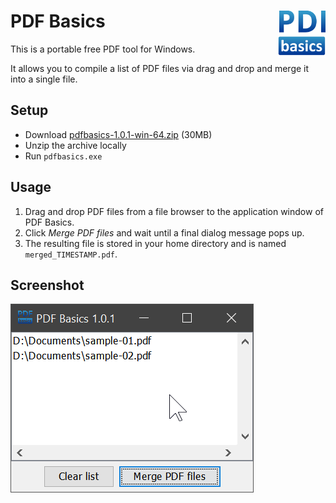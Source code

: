 # PDF Basics <img src="assets/pdfbasics.svg" width="15%" align="right" />

This is a portable free PDF tool for Windows.

It allows you to compile a list of PDF files via drag and drop and merge it into a single file.

## Setup ##

* Download [pdfbasics-1.0.1-win-64.zip](https://github.com/JensPiegsa/pdfbasics/releases/download/1.0.1/pdfbasics-1.0.1-win-64.zip) (30MB)
* Unzip the archive locally
* Run `pdfbasics.exe`

## Usage ##

1. Drag and drop PDF files from a file browser to the application window of PDF Basics.
2. Click *Merge PDF files* and wait until a final dialog message pops up.
3. The resulting file is stored in your home directory and is named `merged_TIMESTAMP.pdf`.

## Screenshot ##

![Screenshot of the application window](docs/screenshot-01.png)

